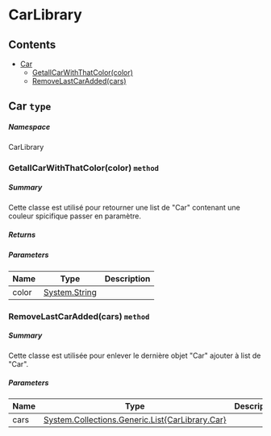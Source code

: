 <a name='assembly'></a>
# CarLibrary

## Contents

- [Car](#T-CarLibrary-Car 'CarLibrary.Car')
  - [GetallCarWithThatColor(color)](#M-CarLibrary-Car-GetallCarWithThatColor-System-String- 'CarLibrary.Car.GetallCarWithThatColor(System.String)')
  - [RemoveLastCarAdded(cars)](#M-CarLibrary-Car-RemoveLastCarAdded-System-Collections-Generic-List{CarLibrary-Car}- 'CarLibrary.Car.RemoveLastCarAdded(System.Collections.Generic.List{CarLibrary.Car})')

<a name='T-CarLibrary-Car'></a>
## Car `type`

##### Namespace

CarLibrary

<a name='M-CarLibrary-Car-GetallCarWithThatColor-System-String-'></a>
### GetallCarWithThatColor(color) `method`

##### Summary

Cette classe est utilisé pour retourner une list de "Car" contenant une couleur
spicifique passer en paramètre.

##### Returns



##### Parameters

| Name | Type | Description |
| ---- | ---- | ----------- |
| color | [System.String](http://msdn.microsoft.com/query/dev14.query?appId=Dev14IDEF1&l=EN-US&k=k:System.String 'System.String') |  |

<a name='M-CarLibrary-Car-RemoveLastCarAdded-System-Collections-Generic-List{CarLibrary-Car}-'></a>
### RemoveLastCarAdded(cars) `method`

##### Summary

Cette classe est utilisée pour enlever le dernière objet "Car" ajouter à list de "Car".

##### Parameters

| Name | Type | Description |
| ---- | ---- | ----------- |
| cars | [System.Collections.Generic.List{CarLibrary.Car}](http://msdn.microsoft.com/query/dev14.query?appId=Dev14IDEF1&l=EN-US&k=k:System.Collections.Generic.List 'System.Collections.Generic.List{CarLibrary.Car}') |  |
